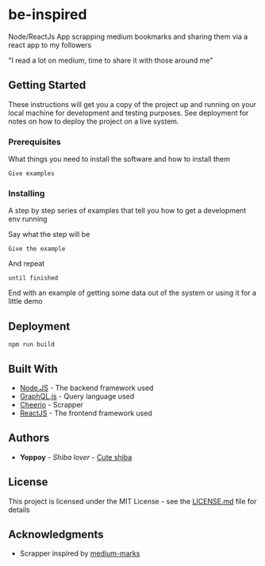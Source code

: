 # be-inspired
Node/ReactJs App scrapping medium bookmarks and sharing them via a react app to my followers

"I read a lot on medium, time to share it with those around me"



## Getting Started
These instructions will get you a copy of the project up and running on your local machine for development and testing purposes. See deployment for notes on how to deploy the project on a live system.

### Prerequisites

What things you need to install the software and how to install them

```
Give examples
```

### Installing

A step by step series of examples that tell you how to get a development env running

Say what the step will be
```
Give the example
```
And repeat
```
until finished
```
End with an example of getting some data out of the system or using it for a little demo


## Deployment
```
npm run build
```

## Built With

* [Node.JS](https://nodejs.org) - The backend framework used
* [GraphQL.js](https://graphql.org) - Query language used
* [Cheerio](https://cheerio.js.org/) - Scrapper
* [ReactJS](https://reactjs.org) - The frontend framework used

## Authors

* **Yoppoy** - *Shiba lover* - [Cute shiba](https://www.instagram.com/marutaro/)

## License

This project is licensed under the MIT License - see the [LICENSE.md](LICENSE.md) file for details

## Acknowledgments

* Scrapper inspired by [medium-marks](https://github.com/georgem3/medium-marks)
